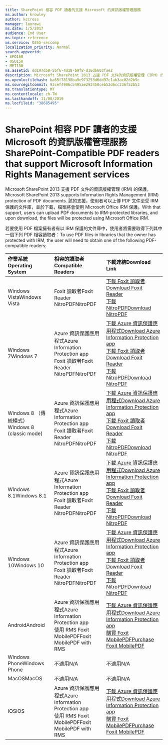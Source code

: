 ```yaml
---
title: SharePoint 相容 PDF 讀者的支援 Microsoft 的資訊版權管理服務
ms.author: krowley
author: kccross
manager: laurawi
ms.date: 1/5/2017
audience: End User
ms.topic: reference
ms.service: O365-seccomp
localization_priority: Normal
search.appverid:
- SPO160
- OSU150
- MET150
ms.assetid: dd197d58-5bf6-4d18-b9f8-d16db603fae2
description: Microsoft SharePoint 2013 支援 PDF 文件的資訊版權管理 (IRM) 的保護。 該的支援，使用者可以上傳 PDF 文件至受 IRM 保護的文件庫，並於下載，檔案將會使用 Microsoft Office IRM 保護。
ms.openlocfilehash: ba65f78198ba9e973253d6dd97c1ab3ac02d2b9c
ms.sourcegitcommit: 93cef4906c5495ae293450ceb52d6cc336f52b53
ms.translationtype: MT
ms.contentlocale: zh-TW
ms.lasthandoff: 11/08/2019
ms.locfileid: "38685495"
---
```

# <a name="sharepoint-compatible-pdf-readers-that-support-microsoft-information-rights-management-services"></a><span data-ttu-id="e6127-104">SharePoint 相容 PDF 讀者的支援 Microsoft 的資訊版權管理服務</span><span class="sxs-lookup"><span data-stu-id="e6127-104">SharePoint-Compatible PDF readers that support Microsoft Information Rights Management services</span></span>

<span data-ttu-id="e6127-105">Microsoft SharePoint 2013 支援 PDF 文件的資訊版權管理 (IRM) 的保護。</span><span class="sxs-lookup"><span data-stu-id="e6127-105">Microsoft SharePoint 2013 supports Information Rights Management (IRM) protection of PDF documents.</span></span> <span data-ttu-id="e6127-106">該的支援，使用者可以上傳 PDF 文件至受 IRM 保護的文件庫，並於下載，檔案將會使用 Microsoft Office IRM 保護。</span><span class="sxs-lookup"><span data-stu-id="e6127-106">With that support, users can upload PDF documents to IRM-protected libraries, and upon download, the files will be protected using Microsoft Office IRM.</span></span>
  
<span data-ttu-id="e6127-107">若要使用 PDF 檔案擁有者有以 IRM 保護的文件庫中，使用者將需要取得下列其中一個下列 PDF 相容讀取者：</span><span class="sxs-lookup"><span data-stu-id="e6127-107">To use PDF files in libraries that the owner has protected with IRM, the user will need to obtain one of the following PDF-compatible readers:</span></span>
  
|<span data-ttu-id="e6127-108">**作業系統**</span><span class="sxs-lookup"><span data-stu-id="e6127-108">**Operating System**</span></span>|<span data-ttu-id="e6127-109">**相容的讀取者**</span><span class="sxs-lookup"><span data-stu-id="e6127-109">**Compatible Readers**</span></span>|<span data-ttu-id="e6127-110">**下載連結**</span><span class="sxs-lookup"><span data-stu-id="e6127-110">**Download Link**</span></span>|
|:-----|:-----|:-----|
|<span data-ttu-id="e6127-111">Windows Vista</span><span class="sxs-lookup"><span data-stu-id="e6127-111">Windows Vista</span></span>  <br/> |<span data-ttu-id="e6127-112">Foxit 讀取者</span><span class="sxs-lookup"><span data-stu-id="e6127-112">Foxit Reader</span></span>  <br/> <span data-ttu-id="e6127-113">NitroPDF</span><span class="sxs-lookup"><span data-stu-id="e6127-113">NitroPDF</span></span>  <br/> |[<span data-ttu-id="e6127-114">下載 Foxit 讀取者</span><span class="sxs-lookup"><span data-stu-id="e6127-114">Download Foxit Reader</span></span>](https://go.microsoft.com/fwlink/?linkid=253210) <br/> [<span data-ttu-id="e6127-115">下載 NitroPDF</span><span class="sxs-lookup"><span data-stu-id="e6127-115">Download NitroPDF</span></span>](https://www.gonitro.com/pdf-reader) <br/> |
|<span data-ttu-id="e6127-116">Windows 7</span><span class="sxs-lookup"><span data-stu-id="e6127-116">Windows 7</span></span>  <br/> |<span data-ttu-id="e6127-117">Azure 資訊保護應用程式</span><span class="sxs-lookup"><span data-stu-id="e6127-117">Azure Information Protection app</span></span>  <br/> <span data-ttu-id="e6127-118">Foxit 讀取者</span><span class="sxs-lookup"><span data-stu-id="e6127-118">Foxit Reader</span></span>  <br/> <span data-ttu-id="e6127-119">NitroPDF</span><span class="sxs-lookup"><span data-stu-id="e6127-119">NitroPDF</span></span>  <br/> |[<span data-ttu-id="e6127-120">下載 Azure 資訊保護應用程式</span><span class="sxs-lookup"><span data-stu-id="e6127-120">Download Azure Information Protection app</span></span>](https://go.microsoft.com/fwlink/?linkid=837797) <br/> [<span data-ttu-id="e6127-121">下載 Foxit 讀取者</span><span class="sxs-lookup"><span data-stu-id="e6127-121">Download Foxit Reader</span></span>](https://go.microsoft.com/fwlink/?linkid=253210) <br/> [<span data-ttu-id="e6127-122">下載 NitroPDF</span><span class="sxs-lookup"><span data-stu-id="e6127-122">Download NitroPDF</span></span>](https://www.gonitro.com/pdf-reader) <br/> |
|<span data-ttu-id="e6127-123">Windows 8 （傳統模式）</span><span class="sxs-lookup"><span data-stu-id="e6127-123">Windows 8 (classic mode)</span></span>  <br/> |<span data-ttu-id="e6127-124">Azure 資訊保護應用程式</span><span class="sxs-lookup"><span data-stu-id="e6127-124">Azure Information Protection app</span></span>  <br/> <span data-ttu-id="e6127-125">Foxit 讀取者</span><span class="sxs-lookup"><span data-stu-id="e6127-125">Foxit Reader</span></span>  <br/> <span data-ttu-id="e6127-126">NitroPDF</span><span class="sxs-lookup"><span data-stu-id="e6127-126">NitroPDF</span></span>  <br/> |[<span data-ttu-id="e6127-127">下載 Azure 資訊保護應用程式</span><span class="sxs-lookup"><span data-stu-id="e6127-127">Download Azure Information Protection app</span></span>](https://go.microsoft.com/fwlink/?linkid=837797) <br/> [<span data-ttu-id="e6127-128">下載 Foxit 讀取者</span><span class="sxs-lookup"><span data-stu-id="e6127-128">Download Foxit Reader</span></span>](https://go.microsoft.com/fwlink/?linkid=253210) <br/> [<span data-ttu-id="e6127-129">下載 NitroPDF</span><span class="sxs-lookup"><span data-stu-id="e6127-129">Download NitroPDF</span></span>](https://www.gonitro.com/pdf-reader) <br/> |
|<span data-ttu-id="e6127-130">Windows 8.1</span><span class="sxs-lookup"><span data-stu-id="e6127-130">Windows 8.1</span></span>  <br/> |<span data-ttu-id="e6127-131">Azure 資訊保護應用程式</span><span class="sxs-lookup"><span data-stu-id="e6127-131">Azure Information Protection app</span></span>  <br/> <span data-ttu-id="e6127-132">Foxit 讀取者</span><span class="sxs-lookup"><span data-stu-id="e6127-132">Foxit Reader</span></span>  <br/> <span data-ttu-id="e6127-133">NitroPDF</span><span class="sxs-lookup"><span data-stu-id="e6127-133">NitroPDF</span></span>  <br/> |[<span data-ttu-id="e6127-134">下載 Azure 資訊保護應用程式</span><span class="sxs-lookup"><span data-stu-id="e6127-134">Download Azure Information Protection app</span></span>](https://go.microsoft.com/fwlink/?linkid=837797) <br/> [<span data-ttu-id="e6127-135">下載 Foxit 讀取者</span><span class="sxs-lookup"><span data-stu-id="e6127-135">Download Foxit Reader</span></span>](https://go.microsoft.com/fwlink/?linkid=253210) <br/> [<span data-ttu-id="e6127-136">下載 NitroPDF</span><span class="sxs-lookup"><span data-stu-id="e6127-136">Download NitroPDF</span></span>](https://www.gonitro.com/pdf-reader) <br/> |
|<span data-ttu-id="e6127-137">Windows 10</span><span class="sxs-lookup"><span data-stu-id="e6127-137">Windows 10</span></span>  <br/> |<span data-ttu-id="e6127-138">Azure 資訊保護應用程式</span><span class="sxs-lookup"><span data-stu-id="e6127-138">Azure Information Protection app</span></span>  <br/> <span data-ttu-id="e6127-139">Foxit 讀取者</span><span class="sxs-lookup"><span data-stu-id="e6127-139">Foxit Reader</span></span>  <br/> <span data-ttu-id="e6127-140">NitroPDF</span><span class="sxs-lookup"><span data-stu-id="e6127-140">NitroPDF</span></span>  <br/> |[<span data-ttu-id="e6127-141">下載 Azure 資訊保護應用程式</span><span class="sxs-lookup"><span data-stu-id="e6127-141">Download Azure Information Protection app</span></span>](https://go.microsoft.com/fwlink/?linkid=837797) <br/> [<span data-ttu-id="e6127-142">下載 Foxit 讀取者</span><span class="sxs-lookup"><span data-stu-id="e6127-142">Download Foxit Reader</span></span>](https://go.microsoft.com/fwlink/?linkid=253210) <br/> [<span data-ttu-id="e6127-143">下載 NitroPDF</span><span class="sxs-lookup"><span data-stu-id="e6127-143">Download NitroPDF</span></span>](https://www.gonitro.com/pdf-reader) <br/> |
|<span data-ttu-id="e6127-144">Android</span><span class="sxs-lookup"><span data-stu-id="e6127-144">Android</span></span>  <br/> |<span data-ttu-id="e6127-145">Azure 資訊保護應用程式</span><span class="sxs-lookup"><span data-stu-id="e6127-145">Azure Information Protection app</span></span>  <br/> <span data-ttu-id="e6127-146">使用 RMS Foxit MobilePDF</span><span class="sxs-lookup"><span data-stu-id="e6127-146">Foxit MobilePDF with RMS</span></span>  <br/> |[<span data-ttu-id="e6127-147">下載 Azure 資訊保護應用程式</span><span class="sxs-lookup"><span data-stu-id="e6127-147">Download Azure Information Protection app</span></span>](https://go.microsoft.com/fwlink/?linkid=836827) <br/> [<span data-ttu-id="e6127-148">購買 Foxit MobilePDF</span><span class="sxs-lookup"><span data-stu-id="e6127-148">Purchase Foxit MobilePDF</span></span>](https://play.google.com/store/apps/details?id=com.foxit.mobile.pdf.lite) <br/> |
|<span data-ttu-id="e6127-149">Windows Phone</span><span class="sxs-lookup"><span data-stu-id="e6127-149">Windows Phone</span></span>  <br/> |<span data-ttu-id="e6127-150">不適用</span><span class="sxs-lookup"><span data-stu-id="e6127-150">N/A</span></span>  <br/> |<span data-ttu-id="e6127-151">不適用</span><span class="sxs-lookup"><span data-stu-id="e6127-151">N/A</span></span>  <br/> |
|<span data-ttu-id="e6127-152">MacOS</span><span class="sxs-lookup"><span data-stu-id="e6127-152">MacOS</span></span>  <br/> |<span data-ttu-id="e6127-153">不適用</span><span class="sxs-lookup"><span data-stu-id="e6127-153">N/A</span></span>  <br/> |<span data-ttu-id="e6127-154">不適用</span><span class="sxs-lookup"><span data-stu-id="e6127-154">N/A</span></span>  <br/> |
|<span data-ttu-id="e6127-155">IOS</span><span class="sxs-lookup"><span data-stu-id="e6127-155">IOS</span></span>  <br/> |<span data-ttu-id="e6127-156">Azure 資訊保護應用程式</span><span class="sxs-lookup"><span data-stu-id="e6127-156">Azure Information Protection app</span></span>  <br/> <span data-ttu-id="e6127-157">使用 RMS Foxit MobilePDF</span><span class="sxs-lookup"><span data-stu-id="e6127-157">Foxit MobilePDF with RMS</span></span>  <br/> |[<span data-ttu-id="e6127-158">下載 Azure 資訊保護應用程式</span><span class="sxs-lookup"><span data-stu-id="e6127-158">Download Azure Information Protection app</span></span>](https://go.microsoft.com/fwlink/?linkid=836828) <br/> [<span data-ttu-id="e6127-159">購買 Foxit MobilePDF</span><span class="sxs-lookup"><span data-stu-id="e6127-159">Purchase Foxit MobilePDF</span></span>](https://play.google.com/store/apps/details?id=com.foxit.mobile.pdf.lite) <br/> |
   

